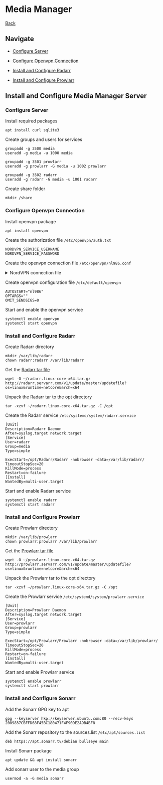 # Media Manager

[Back](./README.md)

## Navigate

- [Configure Server](#configure-server)

- [Configure Openvpn Connection](#configure-openvpn-connection)

- [Install and Configure Radarr](#install-and-configure-radarr)

- [Install and Configure Prowlarr](#install-and-configure-prowlarr)

## Install and Configure Media Manager Server

### Configure Server

Install required packages

```(shell)
apt install curl sqlite3
```

Create groups and users for services

```(shell)
groupadd -g 3500 media
useradd -g media -u 1000 media

groupadd -g 3501 prowlarr
useradd -g prowlarr -G media -u 1002 prowlarr

groupadd -g 3502 radarr
useradd -g radarr -G media -u 1001 radarr
```

Create share folder

```(shell)
mkdir /share
```

### Configure Openvpn Connection

Install openvpn package

```(shell)
apt install openvpn
```

Create the authorization file ```/etc/openvpn/auth.txt```

```(shell)
NORDVPN_SERVICE_USERNAME
NORDVPN_SERVICE_PASSWORD
```

Create the openvpn connection file ```/etc/openvpn/nl986.conf```

<details>
  <summary>NordVPN connection file</summary>

```(shell)
client
dev tun
proto udp
remote 213.152.188.239 1194
resolv-retry infinite
remote-random
nobind
tun-mtu 1500
tun-mtu-extra 32
mssfix 1450
persist-key
persist-tun
ping 15
ping-restart 0
ping-timer-rem
reneg-sec 0
comp-lzo no
verify-x509-name CN=nl986.nordvpn.com

remote-cert-tls server

auth-user-pass auth.txt
verb 3
pull
fast-io
cipher AES-256-CBC
auth SHA512
<ca>
-----BEGIN CERTIFICATE-----
MIIFCjCCAvKgAwIBAgIBATANBgkqhkiG9w0BAQ0FADA5MQswCQYDVQQGEwJQQTEQ
MA4GA1UEChMHTm9yZFZQTjEYMBYGA1UEAxMPTm9yZFZQTiBSb290IENBMB4XDTE2
MDEwMTAwMDAwMFoXDTM1MTIzMTIzNTk1OVowOTELMAkGA1UEBhMCUEExEDAOBgNV
BAoTB05vcmRWUE4xGDAWBgNVBAMTD05vcmRWUE4gUm9vdCBDQTCCAiIwDQYJKoZI
hvcNAQEBBQADggIPADCCAgoCggIBAMkr/BYhyo0F2upsIMXwC6QvkZps3NN2/eQF
kfQIS1gql0aejsKsEnmY0Kaon8uZCTXPsRH1gQNgg5D2gixdd1mJUvV3dE3y9FJr
XMoDkXdCGBodvKJyU6lcfEVF6/UxHcbBguZK9UtRHS9eJYm3rpL/5huQMCppX7kU
eQ8dpCwd3iKITqwd1ZudDqsWaU0vqzC2H55IyaZ/5/TnCk31Q1UP6BksbbuRcwOV
skEDsm6YoWDnn/IIzGOYnFJRzQH5jTz3j1QBvRIuQuBuvUkfhx1FEwhwZigrcxXu
MP+QgM54kezgziJUaZcOM2zF3lvrwMvXDMfNeIoJABv9ljw969xQ8czQCU5lMVmA
37ltv5Ec9U5hZuwk/9QO1Z+d/r6Jx0mlurS8gnCAKJgwa3kyZw6e4FZ8mYL4vpRR
hPdvRTWCMJkeB4yBHyhxUmTRgJHm6YR3D6hcFAc9cQcTEl/I60tMdz33G6m0O42s
Qt/+AR3YCY/RusWVBJB/qNS94EtNtj8iaebCQW1jHAhvGmFILVR9lzD0EzWKHkvy
WEjmUVRgCDd6Ne3eFRNS73gdv/C3l5boYySeu4exkEYVxVRn8DhCxs0MnkMHWFK6
MyzXCCn+JnWFDYPfDKHvpff/kLDobtPBf+Lbch5wQy9quY27xaj0XwLyjOltpiST
LWae/Q4vAgMBAAGjHTAbMAwGA1UdEwQFMAMBAf8wCwYDVR0PBAQDAgEGMA0GCSqG
SIb3DQEBDQUAA4ICAQC9fUL2sZPxIN2mD32VeNySTgZlCEdVmlq471o/bDMP4B8g
nQesFRtXY2ZCjs50Jm73B2LViL9qlREmI6vE5IC8IsRBJSV4ce1WYxyXro5rmVg/
k6a10rlsbK/eg//GHoJxDdXDOokLUSnxt7gk3QKpX6eCdh67p0PuWm/7WUJQxH2S
DxsT9vB/iZriTIEe/ILoOQF0Aqp7AgNCcLcLAmbxXQkXYCCSB35Vp06u+eTWjG0/
pyS5V14stGtw+fA0DJp5ZJV4eqJ5LqxMlYvEZ/qKTEdoCeaXv2QEmN6dVqjDoTAo
k0t5u4YRXzEVCfXAC3ocplNdtCA72wjFJcSbfif4BSC8bDACTXtnPC7nD0VndZLp
+RiNLeiENhk0oTC+UVdSc+n2nJOzkCK0vYu0Ads4JGIB7g8IB3z2t9ICmsWrgnhd
NdcOe15BincrGA8avQ1cWXsfIKEjbrnEuEk9b5jel6NfHtPKoHc9mDpRdNPISeVa
wDBM1mJChneHt59Nh8Gah74+TM1jBsw4fhJPvoc7Atcg740JErb904mZfkIEmojC
VPhBHVQ9LHBAdM8qFI2kRK0IynOmAZhexlP/aT/kpEsEPyaZQlnBn3An1CRz8h0S
PApL8PytggYKeQmRhl499+6jLxcZ2IegLfqq41dzIjwHwTMplg+1pKIOVojpWA==
-----END CERTIFICATE-----
</ca>
key-direction 1
<tls-auth>

#

# 2048 bit OpenVPN static key

#

-----BEGIN OpenVPN Static key V1-----
e685bdaf659a25a200e2b9e39e51ff03
0fc72cf1ce07232bd8b2be5e6c670143
f51e937e670eee09d4f2ea5a6e4e6996
5db852c275351b86fc4ca892d78ae002
d6f70d029bd79c4d1c26cf14e9588033
cf639f8a74809f29f72b9d58f9b8f5fe
fc7938eade40e9fed6cb92184abb2cc1
0eb1a296df243b251df0643d53724cdb
5a92a1d6cb817804c4a9319b57d53be5
80815bcfcb2df55018cc83fc43bc7ff8
2d51f9b88364776ee9d12fc85cc7ea5b
9741c4f598c485316db066d52db4540e
212e1518a9bd4828219e24b20d88f598
a196c9de96012090e333519ae18d3509
9427e7b372d348d352dc4c85e18cd4b9
3f8a56ddb2e64eb67adfc9b337157ff4
-----END OpenVPN Static key V1-----
</tls-auth>
```

</details>

Create openvpn configuration file ```/etc/default/openvpn```

```(shell)
AUTOSTART="nl986"
OPTARGS=""
OMIT_SENDSIGS=0
```

Start and enable the openvpn service

```(shell)
systemctl enable openvpn
systemctl start openvpn
```

### Install and Configure Radarr

Create Radarr directory

```(shell)
mkdir /var/lib/radarr
chown radarr:radarr /var/lib/radarr
```

Get the [Radarr tar file](http://radarr.servarr.com/v1/update/master/updatefile?os=linux&runtime=netcore&arch=x64)

```(shell)
wget -O ~/radarr.linux-core-x64.tar.gz http://radarr.servarr.com/v1/update/master/updatefile?os=linux&runtime=netcore&arch=x64
```

Unpack the Radarr tar to the opt directory

```(shell)
tar -xzvf ~/radarr.linux-core-x64.tar.gz -C /opt
```

Create the Radarr service ```/etc/systemd/system/radarr.service```

```(shell)
[Unit]
Description=Radarr Daemon
After=syslog.target network.target
[Service]
User=radarr
Group=media
Type=simple

ExecStart=/opt/Radarr/Radarr -nobrowser -data=/var/lib/radarr/
TimeoutStopSec=20
KillMode=process
Restart=on-failure
[Install]
WantedBy=multi-user.target
```

Start and enable Radarr service

```(shell)
systemctl enable radarr
systemctl start radarr
```

### Install and Configure Prowlarr

Create Prowlarr directory

```(shell)
mkdir /var/lib/prowlarr
chown prowlarr:prowlarr /var/lib/prowlarr
```

Get the [Prowlarr tar file](http://prowlarr.servarr.com/v1/update/master/updatefile?os=linux&runtime=netcore&arch=x64)

```(shell)
wget -O ~/prowlarr.linux-core-x64.tar.gz http://prowlarr.servarr.com/v1/update/master/updatefile?os=linux&runtime=netcore&arch=x64
```

Unpack the Prowlarr tar to the opt directory

```(shell)
tar -xzvf ~/prowlarr.linux-core-x64.tar.gz -C /opt
```

Create the Prowlarr service ```/etc/systemd/system/prowlarr.service```

```(shell)
[Unit]
Description=Prowlarr Daemon
After=syslog.target network.target
[Service]
User=prowlarr
Group=prowlarr
Type=simple

ExecStart=/opt/Prowlarr/Prowlarr -nobrowser -data=/var/lib/prowlarr/
TimeoutStopSec=20
KillMode=process
Restart=on-failure
[Install]
WantedBy=multi-user.target
```

Start and enable Prowlarr service

```(shell)
systemctl enable prowlarr
systemctl start prowlarr
```

### Install and Configure Sonarr

Add the Sonarr GPG key to apt

```(shell)
gpg --keyserver hkp://keyserver.ubuntu.com:80 --recv-keys 2009837CBFFD68F45BC180471F4F90DE2A9B4BF8
```

Add the Sonarr repository to the sources.list ```/etc/apt/sources.list```

```(shell)
deb https://apt.sonarr.tv/debian bullseye main
```

Install Sonarr package

```(shell)
apt update && apt install sonarr
```

Add sonarr user to the media group

```(shell)
usermod -a -G media sonarr 
```
